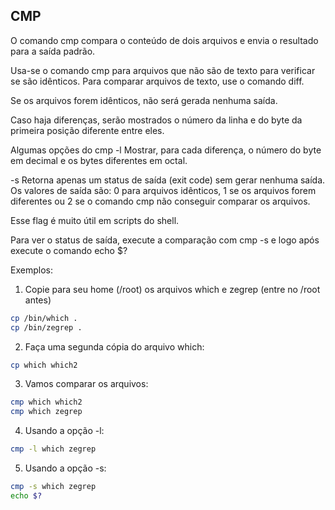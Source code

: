 ## CMP

O comando cmp compara o conteúdo de dois arquivos e envia o resultado para a saída padrão.

Usa-se o comando cmp para arquivos que não são de texto para verificar se são idênticos. Para comparar arquivos de texto, use o comando diff.

Se os arquivos forem idênticos, não será gerada nenhuma saída.

Caso haja diferenças, serão mostrados o número da linha e do byte da primeira posição diferente entre eles.

Algumas opções do cmp
-l
Mostrar, para cada diferença, o número do byte em decimal e os bytes diferentes em octal.

-s
Retorna apenas um status de saída (exit code) sem gerar nenhuma saída. Os valores de saída são: 0 para arquivos idênticos, 1 se os arquivos forem diferentes ou 2 se o comando cmp não conseguir comparar os arquivos.

Esse flag é muito útil em scripts do shell.

Para ver o status de saída, execute a comparação com cmp -s e logo após execute o comando echo $?

Exemplos:

1. Copie para seu home (/root) os arquivos which e zegrep (entre no /root antes)

```bash
cp /bin/which .
cp /bin/zegrep .
```

2. Faça uma segunda cópia do arquivo which:

```bash
cp which which2
```

3. Vamos comparar os arquivos:

```bash
cmp which which2
cmp which zegrep
```

4. Usando a opção -l:

```bash
cmp -l which zegrep
```

5. Usando a opção -s:

```bash
cmp -s which zegrep
echo $?
```